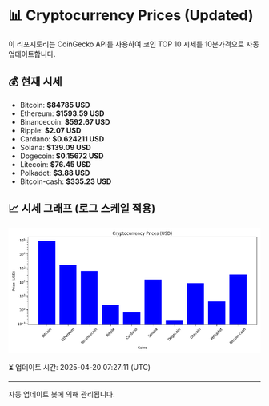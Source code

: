 
# 📊 Cryptocurrency Prices (Updated)

이 리포지토리는 CoinGecko API를 사용하여 코인 TOP 10 시세를 10분가격으로 자동 업데이트합니다.

## 💰 현재 시세
- Bitcoin: **$84785 USD**
- Ethereum: **$1593.59 USD**
- Binancecoin: **$592.67 USD**
- Ripple: **$2.07 USD**
- Cardano: **$0.624211 USD**
- Solana: **$139.09 USD**
- Dogecoin: **$0.15672 USD**
- Litecoin: **$76.45 USD**
- Polkadot: **$3.88 USD**
- Bitcoin-cash: **$335.23 USD**

## 📈 시세 그래프 (로그 스케일 적용)
![Crypto Prices](crypto_prices.png)

⏳ 업데이트 시간: 2025-04-20 07:27:11 (UTC)

---
자동 업데이트 봇에 의해 관리됩니다.
